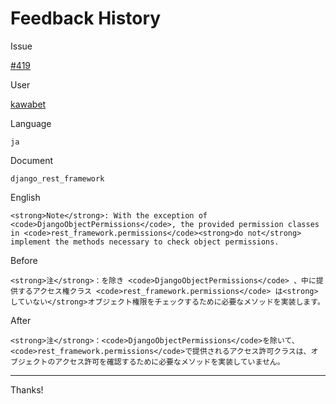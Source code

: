 # Feedback History

Issue

[#419](https://github.com/runebookdev/runebook/issues/419)

User

[kawabet](https://github.com/kawabet/)

Language

```
ja
```

Document

```
django_rest_framework
```


English

```
<strong>Note</strong>: With the exception of <code>DjangoObjectPermissions</code>, the provided permission classes in <code>rest_framework.permissions</code><strong>do not</strong> implement the methods necessary to check object permissions.
```

Before

```
<strong>注</strong>：を除き <code>DjangoObjectPermissions</code> 、中に提供するアクセス権クラス <code>rest_framework.permissions</code> は<strong>していない</strong>オブジェクト権限をチェックするために必要なメソッドを実装します。
```


After

```
<strong>注</strong>：<code>DjangoObjectPermissions</code>を除いて、<code>rest_framework.permissions</code>で提供されるアクセス許可クラスは、オブジェクトのアクセス許可を確認するために必要なメソッドを実装していません。
```

---
Thanks!